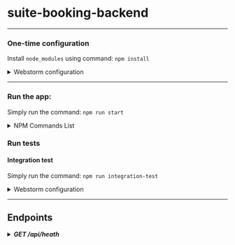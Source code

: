 # suite-booking-backend

---

### One-time configuration

Install `node_modules` using command: `npm install`

<details>
    <summary>Webstorm configuration</summary>

> NOTE: Follow this if you are using Webstorm to run the project.

Because we use Typescript, we need to compile .ts files into .js in the ./dist directory.

> Enable "Recompile on changes" feature in File > Settings > Languages & Frameworks > Typescript.

Open project in WebStorm > Add/Edit Configuration > click (+) button > select `NodeJs` configuration

> * Name: `app`
> * Node Interpreter: Dropdown to select `Project node (/usr/bin/node)`
> * Node Parameters: `--require ts-node/register -r tsconfig-paths/register`
> * Working Directory: `~/<PATH>/suite-booking-backend`
> * Javascript File: Browse to `index.ts`
> * Add new before-launch command > Compile Typescript > Select `tsconfig.json` file

</details>

<hr/>

### Run the app:

Simply run the command: `npm run start`

<details>
    <summary>NPM Commands List</summary>

* **start**: `npm run start` - will simply start running our backend.
* **dev**: `npm run dev` - will run our backend in dev mode.
* **build**: `npm run build` - build our project in `./dist` directory.
* **clean**: `npm run clean` - deletes `./dist` directory.
* **integration-test**: `npm run integration-test` runs integration tests.

</details>

### Run tests

#### Integration test

Simply run the command: `npm run integration-test`

<details>
    <summary>Webstorm configuration</summary>

Open project in WebStorm > Add/Edit Configuration > click (+) button > select `Mocha` configuration

> * Name: `integration-test`
> * Node Interpreter: Dropdown to select `Project node (/usr/bin/node)`
> * Working Directory: `~/<PATH>/suite-booking-backend`
> * Mocha Package: select `~/<PROJECT_PATH>/suite-booking-backend/node_modules/mocha`
> * User Interface: select `bdd`
> * Extra Mocha Options: `--require ts-node/register -r tsconfig-paths/register`
> * Test Directory Options: Select `Test File` > Browse to select `~/<PATH>/suite-booking-backend/integration-test/index.ts`
> * Add new before-launch command > Compile Typescript > Select `tsconfig.json` file

</details>

---

## Endpoints

<details>
<summary><b><i>GET /api/heath</i></b></summary>

Used to check if server is running and healthy. It will respond `200 OK` if it is running.
</details>
